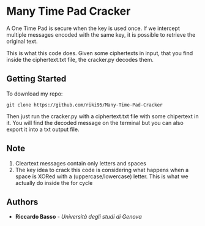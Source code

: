 # Many Time Pad Cracker
A One Time Pad is secure when the key is used once. If we intercept multiple messages encoded with the same key, it is possible to retrieve the original text.

This is what this code does. Given some ciphertexts in input, that you find inside the ciphertext.txt file, the cracker.py decodes them.

## Getting Started

To download my repo:

```
git clone https://github.com/riki95/Many-Time-Pad-Cracker
```

Then just run the cracker.py with a ciphertext.txt file with some chipertext in it. You will find the decoded message on the terminal but you can also export it into a txt output file.

## Note

1) Cleartext messages contain only letters and spaces
2) The key idea to crack this code is considering what happens when a space is XORed with a (uppercase/lowercase) letter. This is what we actually do inside the for cycle

## Authors

* **Riccardo Basso** - *Università degli studi di Genova*
